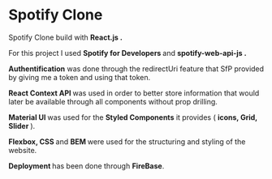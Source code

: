 # Spotify Clone
<p> Spotify Clone build with <strong> React.js .</strong> </p>
<p> For this project I used <strong>Spotify for Developers </strong> and <strong>spotify-web-api-js . </strong></p>
<p> <strong>Authentification</strong> was done through the redirectUri feature that SfP provided by giving me a token and using that token. </p>
<p> <strong> React Context API </strong> was used in order to better store information that would later be available through all components without prop drilling.</p>
<p> <strong> Material UI </strong> was used for the <strong>Styled Components</strong> it provides ( <strong> icons, Grid, Slider </strong> ). </p>
<p> <strong> Flexbox, CSS </strong> and <strong> BEM </strong> were used for the structuring and styling of the website. </p>
<p> <strong> Deployment </strong> has been done through <strong>FireBase</strong>.</p>
